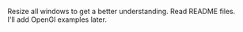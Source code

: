 Resize all windows to get a better understanding. Read README files.\
 I'll add OpenGl examples later.